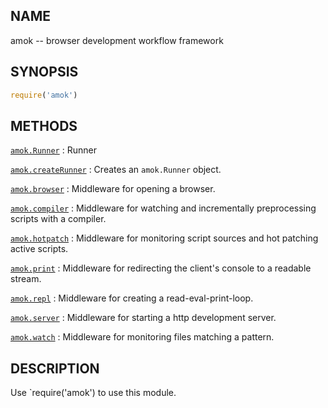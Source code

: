---
---

## NAME

amok -- browser development workflow framework

## SYNOPSIS

```js
require('amok')
```

## METHODS

[`amok.Runner`](amok.Runner.3.md)
:   Runner

[`amok.createRunner`](amok.createRunner.3.md)
:   Creates an `amok.Runner` object.

[`amok.browser`](amok.browser.3.md)
:   Middleware for opening a browser.

[`amok.compiler`](amok.compiler.3.md)
:   Middleware for watching and incrementally preprocessing scripts with a compiler.

[`amok.hotpatch`](hotpatch.3.md)
:   Middleware for monitoring script sources and hot patching active scripts.

[`amok.print`](amok.print.3.md)
:   Middleware for redirecting the client's console to a readable stream.

[`amok.repl`](amok.repl.3.md)
:   Middleware for creating a read-eval-print-loop.

[`amok.server`](amok.server.3.md)
:   Middleware for starting a http development server.

[`amok.watch`](amok.watch.3.md)
:   Middleware for monitoring files matching a pattern.

## DESCRIPTION

Use `require('amok') to use this module.